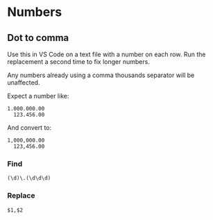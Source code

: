 # Numbers

## Dot to comma

Use this in VS Code on a text file with a number on each row. Run the replacement a second time to fix longer numbers.

Any numbers already using a comma thousands separator will be unaffected.

Expect a number like:

```
1.000.000.00
  123.456.00
```

And convert to:

```
1,000,000.00
  123,456.00
```

### Find

```re
(\d)\.(\d\d\d)
```

### Replace

```
$1,$2
```
